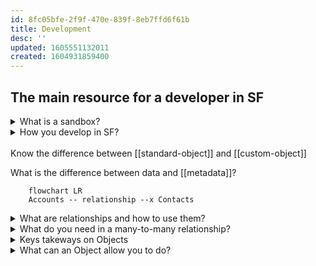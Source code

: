 ```yaml
---
id: 8fc05bfe-2f9f-470e-839f-8eb7ffd6f61b
title: Development
desc: ''
updated: 1605551132011
created: 1604931859400
---
```


## The main resource for a developer in SF

<details><summary>
What is a sandbox?
</summary>

[Sandboxes and storage limits Doc page](https://help.salesforce.com/articleView?id=data_sandbox_environments.htm&type=5)
![](/assets/images/2020-11-09-14-25-38.png)
</details>

<details><summary>
How you develop in SF?
</summary>

Using the MVC pattern
==MODEL== -> the databse (schema)
==VIEW== -> the UI
==CONTROLLER== -> the business logic (using declarative or programmatic tools)

![](/assets/images/2020-11-09-15-44-39.png)
</details>
<br>
Know the difference between [[standard-object]] and [[custom-object]]

What is the difference between data and [[metadata]]?

```mermaid
    flowchart LR
    Accounts -- relationship --x Contacts
```

<details><summary>
What are relationships and how to use them?
</summary>

The relationship is defined on the child object using a custom field.
These are the types of relationship fields:
- Master-Detail
- Lookup

![](/assets/images/2020-11-09-15-29-00.png)
</details>


<details><summary>
What do you need in a many-to-many relationship?
</summary>

You need a Junction Object
```mermaid
    flowchart LR
    A[Certifications] x--x B
    B[Junction Object] x--x C[Contacts]
```
</details>

<details><summary>
Keys takeways on Objects
</summary>

- Objects represent database tables that contain your organization's information.
- Objects created by Salesforce are called standard objects. 
- A custom object is an object you create to capture and manage additional data based on your specific business requirements. 
- Object access determines which objects users can view and edit. 
- Record access determines which individual records users can view and edit in each object on which they have been granted appropriate permissions. 
- Standard and custom fields store data on individual records. 
- Create lookup or master-detail relationships to model one-to-many relationships in Salesforce. 
- Use junction objects to model many- to-many relationships.
</details>

<details><summary>
What can an Object allow you to do?
</summary>

Objects on the Lightning Platform:
- Provide a predefined set of standard
fields to capture common business
information.
- Allow you to create custom fields
to capture additional business
information.
- Allow you to create custom
relationships to link objects together.
- Allow you to create validation rules
to verify that the data in one or more
fields meets the specified criteria
before the record is saved.
- Allow you to define page layouts and
record types to control what a user
sees when they view or edit a record.
- Allow you to automate business
processes using workflow rules,
processes, flows, and approval
processes.
- Allow you to control record access
and field-level security.
</details>

